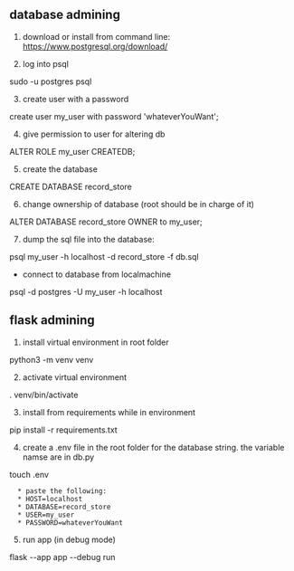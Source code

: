 
database admining
-----------------
1. download or install from command line: https://www.postgresql.org/download/

2. log into psql

sudo -u postgres psql

3. create user with a password

create user my_user with password 'whateverYouWant';

4. give permission to user for altering db

ALTER ROLE my_user CREATEDB;

5. create the database

CREATE DATABASE record_store

6. change ownership of database (root should be in charge of it)

ALTER DATABASE record_store OWNER to my_user;

7. dump the sql file into the database:

psql my_user -h localhost -d record_store -f db.sql

* connect to database from localmachine

psql -d postgres -U my_user -h localhost

flask admining
--------------
1. install virtual environment in root folder 

python3 -m venv venv

2. activate virtual environment

. venv/bin/activate

3. install from requirements while in environment

pip install -r requirements.txt

4. create a .env file in the root folder for the database string. the variable namse are in db.py

touch .env

      * paste the following:
      *	HOST=localhost
      * DATABASE=record_store
      * USER=my_user
      * PASSWORD=whateverYouWant

5. run app (in debug mode)

flask --app app --debug run

